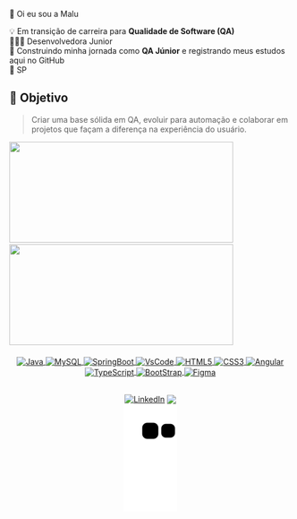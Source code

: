 👋 Oi eu sou a Malu<br>

💡 Em transição de carreira para **Qualidade de Software (QA)**  <br>
👩🏽‍💻 Desenvolvedora Junior <br>
🐞 Construindo minha jornada como **QA Júnior** e registrando meus estudos aqui no GitHub <br>
🎈 SP <br>
## 🎯 Objetivo
> Criar uma base sólida em QA, evoluir para automação e colaborar em projetos que façam a diferença na experiência do usuário. <br> 





<div>
  <a href="https://github.com/malufilinto">
    <img height="180cm" src="http://github-readme-stats.vercel.app/api?username=malufilinto&show_icons=true&theme=dracula&include_all_commits=true&count_private=true"width="400" height="200">
    <img height="180cm" src="http://github-readme-stats.vercel.app/api/top-langs/?username=malufilinto&layout=compact&langs_count=16&theme=dracula"/ width="400" height="200">
    </div>  
  
<div align="center"><br>
    <img alt="Java" height="46" width="65" align="center" src="https://cdn.jsdelivr.net/gh/devicons/devicon/icons/java/java-original-wordmark.svg" />
    <img  alt="MySQL" height="80" align="center" src="https://cdn.jsdelivr.net/gh/devicons/devicon/icons/mysql/mysql-original-wordmark.svg" /> 
    <img alt="SpringBoot" height="46" width="65" align="center" src="https://cdn.jsdelivr.net/gh/devicons/devicon/icons/spring/spring-original.svg">
    <img alt="VsCode" height="50" width="65" align="center" src="https://cdn.jsdelivr.net/gh/devicons/devicon/icons/vscode/vscode-original.svg" />
    <img alt="HTML5" height="46" width="65" align="center" src="https://cdn.jsdelivr.net/gh/devicons/devicon/icons/html5/html5-plain-wordmark.svg" />
    <img alt="CSS3" height="46" width="65" align="center" src="https://cdn.jsdelivr.net/gh/devicons/devicon/icons/css3/css3-plain-wordmark.svg" /> 
    <img alt="Angular" height="46" width="65" align="center" src="https://cdn.jsdelivr.net/gh/devicons/devicon/icons/angularjs/angularjs-plain.svg"/>
    <img alt="TypeScript" height="50" width="65" align="center"  src="https://cdn.jsdelivr.net/gh/devicons/devicon/icons/typescript/typescript-original.svg" />
    <img alt="BootStrap" height="50" width="65" align="center" src="https://cdn.jsdelivr.net/gh/devicons/devicon/icons/bootstrap/bootstrap-original.svg" />
    <img alt="Figma" height="50" width="65" align="center" src="https://cdn.jsdelivr.net/gh/devicons/devicon/icons/figma/figma-original.svg" />
     
    

  
  ##
  
  <div>
    <a href="https://www.linkedin.com/in/malufilinto/" target="_blank"><img src="https://img.shields.io/badge/LinkedIn-0077B5?style=for-the-badge&logo=linkedin&logoColor=white" alt="LinkedIn" align="center"></a>
  <a href = "mailto:marialuiza.filinto@gmail.com"><img src="https://img.shields.io/badge/Gmail-D14836?style=for-the-badge&logo=gmail&logoColor=white" target="_blank"  align="center"></a>
  </a><br>

  <source media="(prefers-color-scheme: dark)" srcset="https://raw.githubusercontent.com/malufilinto/malufilinto/output/github-contribution-grid-snake-dark.svg">
  <source media="(prefers-color-scheme: light)" srcset="https://raw.githubusercontent.com/malufilinto/malufilinto/output/github-contribution-grid-snake-dark.svg">
  <img align="center" alt="github contribution grid snake animation" src="https://raw.githubusercontent.com/malufilinto/malufilinto/output/github-contribution-grid-snake.svg">
</picture>
